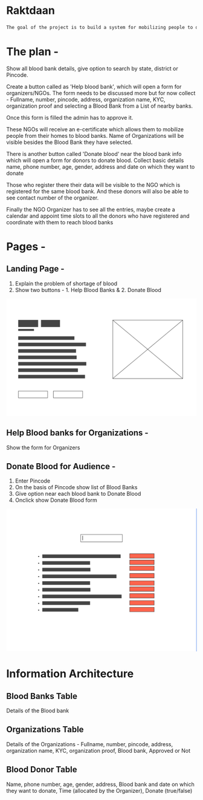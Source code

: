 # Raktdaan

```bash
The goal of the project is to build a system for mobilizing people to donate blood to their nearest Blood banks
```

# The plan -

Show all blood bank details, give option to search by state, district or Pincode. 

Create a button called as 'Help blood bank', which will open a form for organizers/NGOs. 
The form needs to be discussed more but for now collect - Fullname, number, pincode, address, organization name, KYC, organization proof and selecting a Blood Bank from a List of nearby banks. 

Once this form is filled the admin has to approve it.

These NGOs will receive an e-certificate which allows them to mobilize people from their homes to blood banks. Name of Organizations will be visible besides the Blood Bank they have selected. 

There is another button called 'Donate blood' near the blood bank info which will open a form for donors to donate blood. Collect basic details name, phone number, age, gender, address and date on which they want to donate

Those who register there their data will be visible to the NGO which is registered for the same blood bank. And these donors will also be able to see contact number of the organizer. 

Finally the NGO Organizer has to see all the entries, maybe create a calendar and appoint time slots to all the donors who have registered and coordinate with them to reach blood banks

# Pages - 

## Landing Page - 
1. Explain the problem of shortage of blood
2. Show two buttons - 1. Help Blood Banks & 2. Donate Blood 

![alt text](https://github.com/enroot-mumbai/rakt-daan/blob/develop/landing.png)

## Help Blood banks for Organizations - 
Show the form for Organizers

## Donate Blood for Audience - 
1. Enter Pincode
2. On the basis of Pincode show list of Blood Banks
3. Give option near each blood bank to Donate Blood 
4. Onclick show Donate Blood form

![alt text](https://github.com/enroot-mumbai/rakt-daan/blob/develop/donateblood.png)

# Information Architecture

## Blood Banks Table
Details of the Blood bank

## Organizations Table 
Details of the Organizations - Fullname, number, pincode, address, organization name, KYC, organization proof, Blood bank, Approved or Not

## Blood Donor Table 
Name, phone number, age, gender, address, Blood bank and date on which they want to donate, Time (allocated by the Organizer), Donate (true/false)
